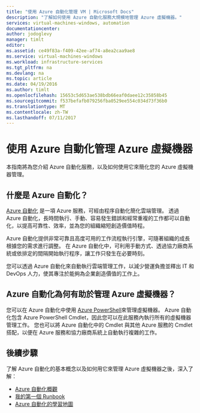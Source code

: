 ```yaml
---
title: "使用 Azure 自動化管理 VM | Microsoft Docs"
description: "了解如何使用 Azure 自動化服務大規模地管理 Azure 虛擬機器。"
services: virtual-machines-windows, automation
documentationcenter: 
author: jodoglevy
manager: timlt
editor: 
ms.assetid: ce49f83a-f409-42ee-af74-a8ea2caa9ae8
ms.service: virtual-machines-windows
ms.workload: infrastructure-services
ms.tgt_pltfrm: na
ms.devlang: na
ms.topic: article
ms.date: 04/19/2016
ms.author: timlt
ms.openlocfilehash: 15653c5d653ae538bdb66eaf0daee12c35858b45
ms.sourcegitcommit: f537befafb079256fba0529ee554c034d73f36b0
ms.translationtype: MT
ms.contentlocale: zh-TW
ms.lasthandoff: 07/11/2017
---
```

# <a name="managing-azure-virtual-machines-using-azure-automation"></a>使用 Azure 自動化管理 Azure 虛擬機器
本指南將為您介紹 Azure 自動化服務，以及如何使用它來簡化您的 Azure 虛擬機器管理。

## <a name="what-is-azure-automation"></a>什麼是 Azure 自動化？
[Azure 自動化](https://azure.microsoft.com/services/automation/) 是一項 Azure 服務，可經由程序自動化簡化雲端管理。 透過 Azure 自動化，長時間執行、手動、容易發生錯誤和經常重複的工作都可以自動化，以提高可靠性、效率，並為您的組織縮短創造價值時程。

Azure 自動化提供非常可靠且高度可用的工作流程執行引擎，可隨著組織的成長根據您的需求進行調整。 在 Azure 自動化中，可利用手動方式、透過協力廠商系統或依排定的間隔開始執行程序，讓工作只發生在必要時刻。

您可以透過 Azure 自動化來自動執行雲端管理工作，以減少營運負擔並釋出 IT 和 DevOps 人力，使其專注於能夠為企業創造價值的工作上。

## <a name="how-can-azure-automation-help-manage-azure-virtual-machines"></a>Azure 自動化為何有助於管理 Azure 虛擬機器？
您可以在 Azure 自動化中使用 [Azure PowerShell](https://msdn.microsoft.com/library/azure/jj156055.aspx)來管理虛擬機器。 Azure 自動化包含 Azure PowerShell Cmdlet，因此您可以在此服務內執行所有的虛擬機器管理工作。 您也可以將 Azure 自動化中的 Cmdlet 與其他 Azure 服務的 Cmdlet 搭配，以便在 Azure 服務和協力廠商系統上自動執行複雜的工作。

## <a name="next-steps"></a>後續步驟
了解 Azure 自動化的基本概念以及如何用它來管理 Azure 虛擬機器之後，深入了解：

* [Azure 自動化概觀](../../automation/automation-intro.md)
* [我的第一個 Runbook](../../automation/automation-first-runbook-graphical.md)
* [Azure 自動化的學習地圖](https://azure.microsoft.com/documentation/learning-paths/automation/)

